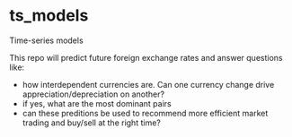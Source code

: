 # ts_models
Time-series models

This repo will predict future foreign exchange rates and answer questions like:
- how interdependent currencies are. Can one currency change drive appreciation/depreciation on another?
- if yes, what are the most dominant pairs
- can these preditions be used to recommend more efficient market trading and buy/sell at the right time?
  
